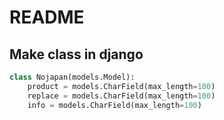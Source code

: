 # README

## Make class in django

```python
class Nojapan(models.Model):
    product = models.CharField(max_length=100)
    replace = models.CharField(max_length=100)
    info = models.CharField(max_length=100)
```

